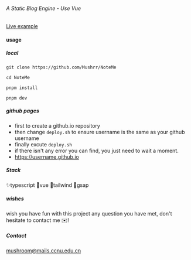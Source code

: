 ###### A Static Blog Engine - Use Vue

[Live example](https://Mushrr.github.io)

#### usage

##### local
```
git clone https://github.com/Mushrr/NoteMe

cd NoteMe

pnpm install

pnpm dev
```

##### github pages
* first to create a github.io repository
* then change `deploy.sh` to ensure username is the same as your github username
* finally excute `deploy.sh`
* if there isn't any error you can find, you just need to wait a moment.
* https://username.github.io

##### Stack
✨typescript
🌵vue
🧊tailwind
🍎gsap

##### wishes
wish you have fun with this project
any question you have met, don't hesitate to contact me ✉️!


##### Contact

mushroom@mails.ccnu.edu.cn
